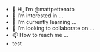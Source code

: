 - 👋 Hi, I’m @mattpettenato
- 👀 I’m interested in ...
- 🌱 I’m currently learning ...
- 💞️ I’m looking to collaborate on ...
- 📫 How to reach me ...
- test
<!---
mattpettenato/mattpettenato is a ✨ special ✨ repository because its `README.md` (this file) appears on your GitHub profile.
You can click the Preview link to take a look at your changes.
--->
